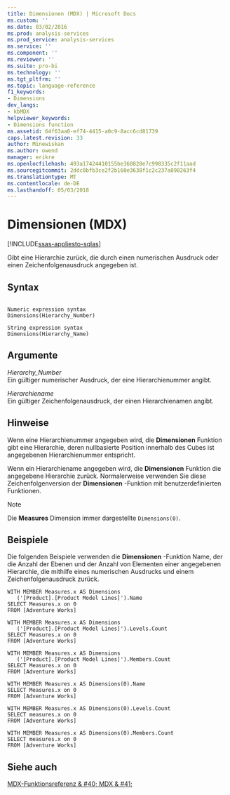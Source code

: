 ```yaml
---
title: Dimensionen (MDX) | Microsoft Docs
ms.custom: ''
ms.date: 03/02/2016
ms.prod: analysis-services
ms.prod_service: analysis-services
ms.service: ''
ms.component: ''
ms.reviewer: ''
ms.suite: pro-bi
ms.technology: ''
ms.tgt_pltfrm: ''
ms.topic: language-reference
f1_keywords:
- Dimensions
dev_langs:
- kbMDX
helpviewer_keywords:
- Dimensions function
ms.assetid: 64f63aa0-ef74-4415-a0c9-8acc6cd81739
caps.latest.revision: 33
author: Minewiskan
ms.author: owend
manager: erikre
ms.openlocfilehash: 493a17424410155be360828e7c998335c2f11aad
ms.sourcegitcommit: 2ddc0bfb3ce2f2b160e3638f1c2c237a898263f4
ms.translationtype: MT
ms.contentlocale: de-DE
ms.lasthandoff: 05/03/2018
---
```

# <a name="dimensions-mdx"></a>Dimensionen (MDX)
[!INCLUDE[ssas-appliesto-sqlas](../includes/ssas-appliesto-sqlas.md)]

  Gibt eine Hierarchie zurück, die durch einen numerischen Ausdruck oder einen Zeichenfolgenausdruck angegeben ist.  
  
## <a name="syntax"></a>Syntax  
  
```  
  
Numeric expression syntax  
Dimensions(Hierarchy_Number)  
  
String expression syntax  
Dimensions(Hierarchy_Name)  
```  
  
## <a name="arguments"></a>Argumente  
 *Hierarchy_Number*  
 Ein gültiger numerischer Ausdruck, der eine Hierarchienummer angibt.  
  
 *Hierarchiename*  
 Ein gültiger Zeichenfolgenausdruck, der einen Hierarchienamen angibt.  
  
## <a name="remarks"></a>Hinweise  
 Wenn eine Hierarchienummer angegeben wird, die **Dimensionen** Funktion gibt eine Hierarchie, deren nullbasierte Position innerhalb des Cubes ist angegebenen Hierarchienummer entspricht.  
  
 Wenn ein Hierarchiename angegeben wird, die **Dimensionen** Funktion die angegebene Hierarchie zurück. Normalerweise verwenden Sie diese Zeichenfolgenversion der **Dimensionen** -Funktion mit benutzerdefinierten Funktionen.  
  
> [!NOTE]  
>  Die **Measures** Dimension immer dargestellte `Dimensions(0)`.  
  
## <a name="examples"></a>Beispiele  
 Die folgenden Beispiele verwenden die **Dimensionen** -Funktion Name, der die Anzahl der Ebenen und der Anzahl von Elementen einer angegebenen Hierarchie, die mithilfe eines numerischen Ausdrucks und einem Zeichenfolgenausdruck zurück.  
  
```  
WITH MEMBER Measures.x AS Dimensions  
   ('[Product].[Product Model Lines]').Name  
SELECT Measures.x on 0  
FROM [Adventure Works]  
  
WITH MEMBER Measures.x AS Dimensions  
   ('[Product].[Product Model Lines]').Levels.Count  
SELECT Measures.x on 0  
FROM [Adventure Works]  
  
WITH MEMBER Measures.x AS Dimensions  
   ('[Product].[Product Model Lines]').Members.Count  
SELECT Measures.x on 0  
FROM [Adventure Works]  
  
WITH MEMBER Measures.x AS Dimensions(0).Name  
SELECT Measures.x on 0  
FROM [Adventure Works]  
  
WITH MEMBER Measures.x AS Dimensions(0).Levels.Count  
SELECT measures.x on 0  
FROM [Adventure Works]  
  
WITH MEMBER Measures.x AS Dimensions(0).Members.Count  
SELECT measures.x on 0  
FROM [Adventure Works]  
```  
  
## <a name="see-also"></a>Siehe auch  
 [MDX-Funktionsreferenz & #40; MDX & #41;](../mdx/mdx-function-reference-mdx.md)  
  
  
